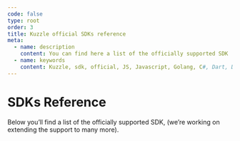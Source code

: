 ```yaml
---
code: false
type: root
order: 3
title: Kuzzle official SDKs reference
meta:
  - name: description
    content: You can find here a list of the officially supported SDK
  - name: keywords
    content: Kuzzle, sdk, official, JS, Javascript, Golang, C#, Dart, Dart Null Safety, Jvm, Java
---
```


# SDKs Reference

Below you’ll find a list of the officially supported SDK,
(we’re working on extending the support to many more).

<br>

<SDKIndex :kuzzle-major="2"/>
